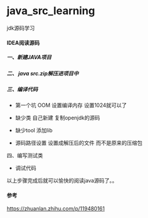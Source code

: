 # java_src_learning
jdk源码学习

#### IDEA阅读源码

##### 一、新建JAVA项目

##### 二、 java src.zip解压进项目中

##### 三、编译代码

- 第一个坑  OOM  设置编译内存  设置1024就可以了

- 缺少类 自己新建 复制openjdk的源码
- 缺少tool 添加lib
- 源码路径设置 设置成解压后的文件 而不是原来的压缩包

四、编写测试类

- 调试代码 



以上步骤完成后就可以愉快的阅读java源码了。。



#### 参考

https://zhuanlan.zhihu.com/p/119480161